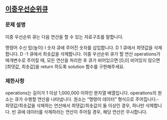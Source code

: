 ## [이중우선순위큐](https://school.programmers.co.kr/learn/courses/30/lessons/42628)

### 문제 설명

이중 우선순위 큐는 다음 연산을 할 수 있는 자료구조를 말합니다.

명령어 수신 탑(높이)
I 숫자 큐에 주어진 숫자를 삽입합니다.
D 1 큐에서 최댓값을 삭제합니다.
D -1 큐에서 최솟값을 삭제합니다.
이중 우선순위 큐가 할 연산 operations가 매개변수로 주어질 때, 모든 연산을 처리한 후 큐가 비어있으면 [0,0] 비어있지 않으면 [최댓값, 최솟값]을 return 하도록 solution 함수를 구현해주세요.

### 제한사항

operations는 길이가 1 이상 1,000,000 이하인 문자열 배열입니다.
operations의 원소는 큐가 수행할 연산을 나타냅니다.
원소는 “명령어 데이터” 형식으로 주어집니다.- 최댓값/최솟값을 삭제하는 연산에서 최댓값/최솟값이 둘 이상인 경우, 하나만 삭제합니다.
빈 큐에 데이터를 삭제하라는 연산이 주어질 경우, 해당 연산은 무시합니다.
